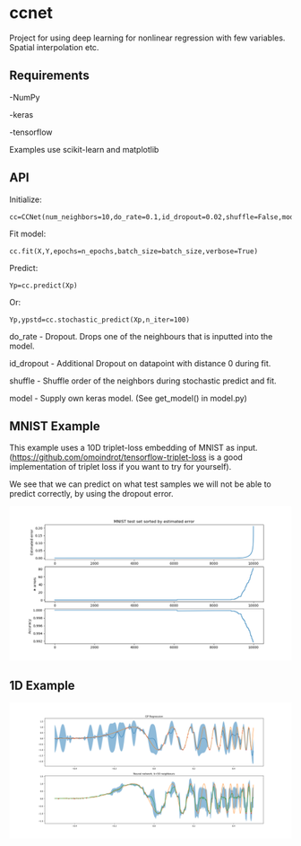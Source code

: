 # ccnet
Project for using deep learning for nonlinear regression with few variables. Spatial interpolation etc.
## Requirements

-NumPy

-keras

-tensorflow

Examples use scikit-learn and matplotlib

## API

Initialize:

    cc=CCNet(num_neighbors=10,do_rate=0.1,id_dropout=0.02,shuffle=False,model=None)

Fit model:

    cc.fit(X,Y,epochs=n_epochs,batch_size=batch_size,verbose=True)
    
Predict:

    Yp=cc.predict(Xp)
Or:

    Yp,ypstd=cc.stochastic_predict(Xp,n_iter=100)

do_rate - Dropout. Drops one of the neighbours that is inputted into the model.

id_dropout - Additional Dropout on datapoint with distance 0 during fit.

shuffle - Shuffle order of the neighbors during stochastic predict and fit.

model - Supply own keras model. (See get_model() in model.py)

## MNIST Example

This example uses a 10D triplet-loss embedding of MNIST as input.
(https://github.com/omoindrot/tensorflow-triplet-loss is a good implementation of triplet loss if you want to try for yourself).

We see that we can predict on what test samples we will not be able to predict correctly, by using the dropout error.

![Example of usage in 1d](mnist_test.png)


## 1D Example
![Example of usage in 1d](Figure_1.png)
